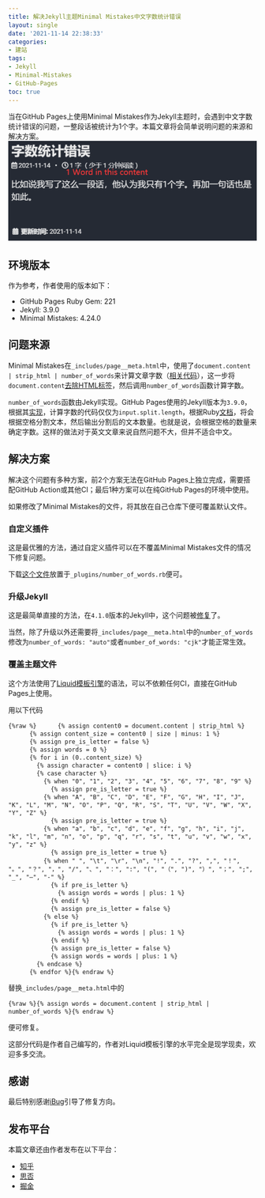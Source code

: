 ```yaml
---
title: 解决Jekyll主题Minimal Mistakes中文字数统计错误
layout: single
date: '2021-11-14 22:38:33'
categories:
- 建站
tags:
- Jekyll
- Minimal-Mistakes
- GitHub-Pages
toc: true
---
```


当在GitHub Pages上使用Minimal Mistakes作为Jekyll主题时，会遇到中文字数统计错误的问题，一整段话被统计为1个字。本篇文章将会简单说明问题的来源和解决方案。
![202111142135](/assets\images\202111142135.png)

## 环境版本
作为参考，作者使用的版本如下：
- GitHub Pages Ruby Gem: 221
- Jekyll: 3.9.0
- Minimal Mistakes: 4.24.0

## 问题来源

Minimal Mistakes在`_includes/page__meta.html`中，使用了`document.content | strip_html | number_of_words`来计算文章字数（[相关代码](https://github.com/mmistakes/minimal-mistakes/blob/master/_includes/page__meta.html#L17)），这一步将`document.content`[去除HTML标签](https://shopify.github.io/liquid/filters/strip_html/)，然后调用`number_of_words`函数计算字数。

`number_of_words`函数由Jekyll实现。GitHub Pages使用的Jekyll版本为`3.9.0`，根据其[实现](https://github.com/jekyll/jekyll/blob/v3.9.0/lib/jekyll/filters.rb#L125)，计算字数的代码仅仅为`input.split.length`，根据Ruby[文档](https://ruby-doc.org/core-3.0.2/String.html#method-i-split)，将会根据空格分割文本，然后输出分割后的文本数量。也就是说，会根据空格的数量来确定字数。这样的做法对于英文文章来说自然问题不大，但并不适合中文。

## 解决方案

解决这个问题有多种方案，前2个方案无法在GitHub Pages上独立完成，需要搭配GitHub Action或其他CI；最后1种方案可以在纯GitHub Pages的环境中使用。

如果修改了Minimal Mistakes的文件，将其放在自己仓库下便可覆盖默认文件。

### 自定义插件

这是最优雅的方法，通过自定义插件可以在不覆盖Minimal Mistakes文件的情况下修复问题。

下载[这个文件](https://github.com/iBug/iBug-source/raw/master/_plugins/number_of_words.rb)放置于`_plugins/number_of_words.rb`便可。

### 升级Jekyll

这是最简单直接的方法，在`4.1.0`版本的Jekyll中，这个问题被[修复](https://github.com/jekyll/jekyll/commit/13b72916493d9cfa22eeb0d3cae1d1bb32e2e5c1)了。

当然，除了升级以外还需要将`_includes/page__meta.html`中的`number_of_words`修改为`number_of_words: "auto"`或者`number_of_words: "cjk"`才能正常生效。

### 覆盖主题文件

这个方法使用了[Liquid模板引擎](https://shopify.github.io/liquid/)的语法，可以不依赖任何CI，直接在GitHub Pages上使用。

用以下代码

```
{%raw %}      {% assign content0 = document.content | strip_html %}
      {% assign content_size = content0 | size | minus: 1 %}
      {% assign pre_is_letter = false %}
      {% assign words = 0 %}
      {% for i in (0..content_size) %}
        {% assign character = content0 | slice: i %}
        {% case character %}
          {% when "0", "1", "2", "3", "4", "5", "6", "7", "8", "9" %}
            {% assign pre_is_letter = true %}
          {% when "A", "B", "C", "D", "E", "F", "G", "H", "I", "J", "K", "L", "M", "N", "O", "P", "Q", "R", "S", "T", "U", "V", "W", "X", "Y", "Z" %}
            {% assign pre_is_letter = true %}
          {% when "a", "b", "c", "d", "e", "f", "g", "h", "i", "j", "k", "l", "m", "n", "o", "p", "q", "r", "s", "t", "u", "v", "w", "x", "y", "z" %}
            {% assign pre_is_letter = true %}
          {% when " ", "\t", "\r", "\n", "!", ".", "?", ",", "！", "。", "？", "，", "/", "、", "：", ":", "(", "（", ")", "）", "；", ";", "_", "—", "-" %}
            {% if pre_is_letter %}
              {% assign words = words | plus: 1 %}
            {% endif %}
            {% assign pre_is_letter = false %}
          {% else %}
            {% if pre_is_letter %}
              {% assign words = words | plus: 1 %}
            {% endif %}
            {% assign pre_is_letter = false %}
            {% assign words = words | plus: 1 %}
        {% endcase %}
      {% endfor %}{% endraw %}
```

替换`_includes/page__meta.html`中的

```
{%raw %}{% assign words = document.content | strip_html | number_of_words %}{% endraw %}
```

便可修复。

这部分代码是作者自己编写的，作者对Liquid模板引擎的水平完全是现学现卖，欢迎多多交流。

## 感谢
最后特别感谢[iBug](https://github.com/iBug)引导了修复方向。

## 发布平台
本篇文章还由作者发布在以下平台：
- [知乎](https://zhuanlan.zhihu.com/p/433233271)
- [思否](https://segmentfault.com/a/1190000040957794)
- [掘金](https://juejin.cn/post/7030428338036736037/)
